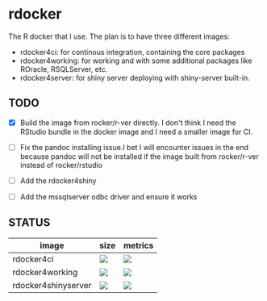 # rdocker

The R docker that I use. The plan is to have three different images:

- rdocker4ci: for continous integration, containing the core packages
- rdocker4working: for working and with some additional packages like ROracle, RSQLServer, etc.
- rdocker4server: for shiny server deploying with shiny-server built-in.

## TODO

- [x] Build the image from rocker/r-ver directly. I don't think I need the RStudio bundle in the docker image and I need a smaller image for CI.
- [ ] Fix the pandoc installing issue.I bet I will encounter issues in the end because pandoc will not be installed if the image built from rocker/r-ver instead of rocker/rstudio
- [ ] Add the rdocker4shiny
- [ ] Add the mssqlserver odbc driver and ensure it works


## STATUS

image | size | metrics
----------|----------------|--------------
rdocker4ci | [![](https://images.microbadger.com/badges/image/shrektan/rdocker4ci.svg)](https://microbadger.com/images/shrektan/rdocker4ci "Get your own image badge on microbadger.com") | [![](https://images.microbadger.com/badges/version/shrektan/rdocker4ci.svg)](https://microbadger.com/images/shrektan/rdocker4ci "Get your own version badge on microbadger.com")
rdocker4working | [![](https://images.microbadger.com/badges/image/shrektan/rdocker4working.svg)](https://microbadger.com/images/shrektan/rdocker4working "Get your own image badge on microbadger.com") | [![](https://images.microbadger.com/badges/version/shrektan/rdocker4working.svg)](https://microbadger.com/images/shrektan/rdocker4working "Get your own version badge on microbadger.com")
rdocker4shinyserver | [![](https://images.microbadger.com/badges/image/shrektan/rdocker4shinyserver.svg)](https://microbadger.com/images/shrektan/rdocker4shinyserver "Get your own image badge on microbadger.com") | [![](https://images.microbadger.com/badges/version/shrektan/rdocker4shinyserver.svg)](https://microbadger.com/images/shrektan/rdocker4shinyserver "Get your own version badge on microbadger.com")
